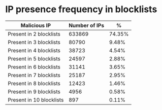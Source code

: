 # IP presence frequency in blocklists
| Malicious IP | Number of IPs | % |
|----|----|----|
| Present in 2 blocklists | 633869 | 74.35% |
| Present in 3 blocklists | 80790 | 9.48% |
| Present in 4 blocklists | 38723 | 4.54% |
| Present in 5 blocklists | 24597 | 2.88% |
| Present in 6 blocklists | 31141 | 3.65% |
| Present in 7 blocklists | 25187 | 2.95% |
| Present in 8 blocklists | 12423 | 1.46% |
| Present in 9 blocklists | 4956 | 0.58% |
| Present in 10 blocklists | 897 | 0.11% |

